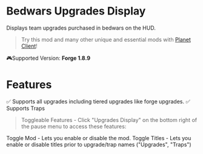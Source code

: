 # Bedwars Upgrades Display
Displays team upgrades purchased in bedwars on the HUD.

> Try this mod and many other unique and essential mods with [Planet Client](https://planetclient.github.io/)!

🎮Supported Version: **Forge 1.8.9**

# Features
✅ Supports all upgrades including tiered upgrades like forge upgrades.
✅ Supports Traps

> Toggleable Features - Click "Upgrades Display" on the bottom right of the pause menu to access these features:

Toggle Mod - Lets you enable or disable the mod.
Toggle Titles - Lets you enable or disable titles prior to upgrade/trap names ("Upgrades", "Traps")
